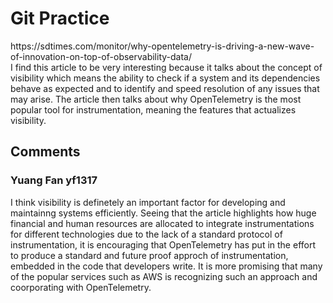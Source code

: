 
# Git Practice

<p>https://sdtimes.com/monitor/why-opentelemetry-is-driving-a-new-wave-of-innovation-on-top-of-observability-data/<br>
I find this article to be very interesting because it talks about the concept of visibility which means the ability to check if a system and its dependencies behave as expected and to identify and speed resolution of any issues that may arise. The article then talks about why OpenTelemetry is the most popular tool for instrumentation, meaning the features that actualizes visibility.</p>


## Comments

### Yuang Fan yf1317

I think visibility is definetely an important factor for developing and maintainng systems efficiently. Seeing that the article highlights how huge financial and human resources are allocated to integrate instrumentations for different technologies due to the lack of a standard protocol of instrumentation, it is encouraging that OpenTelemetry has put in the effort to produce a standard and future proof approch of instrumentation, embedded in the code that developers write. It is more promising that many of the popular services such as AWS is recognizing such an approach and coorporating with OpenTelemetry.